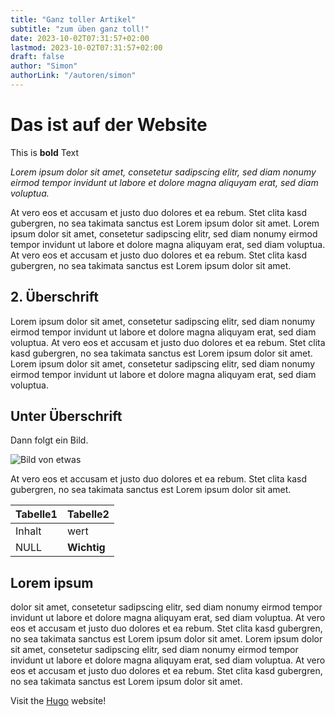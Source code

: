 ```yaml
---
title: "Ganz toller Artikel"
subtitle: "zum üben ganz toll!"
date: 2023-10-02T07:31:57+02:00
lastmod: 2023-10-02T07:31:57+02:00
draft: false
author: "Simon"
authorLink: "/autoren/simon"
---
```


# Das ist auf der Website

This is **bold** Text

*Lorem ipsum dolor sit amet, consetetur sadipscing elitr, sed diam nonumy eirmod tempor invidunt ut labore et dolore magna aliquyam erat, sed diam voluptua.*

At vero eos et accusam et justo duo dolores et ea rebum. Stet clita kasd gubergren, no sea takimata sanctus est Lorem ipsum dolor sit amet. Lorem ipsum dolor sit amet, consetetur sadipscing elitr, sed diam nonumy eirmod tempor invidunt ut labore et dolore magna aliquyam erat, sed diam voluptua. At vero eos et accusam et justo duo dolores et ea rebum. Stet clita kasd gubergren, no sea takimata sanctus est Lorem ipsum dolor sit amet.

## 2. Überschrift

Lorem ipsum dolor sit amet, consetetur sadipscing elitr, sed diam nonumy eirmod tempor invidunt ut labore et dolore magna aliquyam erat, sed diam voluptua. At vero eos et accusam et justo duo dolores et ea rebum. Stet clita kasd gubergren, no sea takimata sanctus est Lorem ipsum dolor sit amet. Lorem ipsum dolor sit amet, consetetur sadipscing elitr, sed diam nonumy eirmod tempor invidunt ut labore et dolore magna aliquyam erat, sed diam voluptua.

## Unter Überschrift

Dann folgt ein Bild.

![Bild von etwas](/posts/second_post/Charly4.png "")

At vero eos et accusam et justo duo dolores et ea rebum. Stet clita kasd gubergren, no sea takimata sanctus est Lorem ipsum dolor sit amet.

| Tabelle1|Tabelle2 |
|---|---|
|Inhalt|wert|
|NULL|**Wichtig**|

## Lorem ipsum

dolor sit amet, consetetur sadipscing elitr, sed diam nonumy eirmod tempor invidunt ut labore et dolore magna aliquyam erat, sed diam voluptua. At vero eos et accusam et justo duo dolores et ea rebum. Stet clita kasd gubergren, no sea takimata sanctus est Lorem ipsum dolor sit amet. Lorem ipsum dolor sit amet, consetetur sadipscing elitr, sed diam nonumy eirmod tempor invidunt ut labore et dolore magna aliquyam erat, sed diam voluptua. At vero eos et accusam et justo duo dolores et ea rebum. Stet clita kasd gubergren, no sea takimata sanctus est Lorem ipsum dolor sit amet.

Visit the [Hugo](https://gohugo.io) website!
